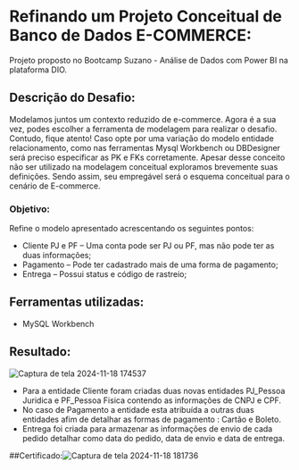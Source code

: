 # Refinando um Projeto Conceitual de Banco de Dados E-COMMERCE:


Projeto proposto no Bootcamp Suzano - Análise de Dados com Power BI na plataforma DIO.


## Descrição do Desafio:
Modelamos juntos um contexto reduzido de e-commerce. Agora é a sua vez, podes escolher a ferramenta de modelagem para realizar o desafio. Contudo, fique atento! Caso opte por uma variação do modelo entidade relacionamento, como nas ferramentas Mysql Workbench ou DBDesigner será preciso especificar as PK e FKs corretamente. Apesar desse conceito não ser utilizado na modelagem conceitual exploramos brevemente suas definições. Sendo assim, seu empregável será o esquema conceitual para o cenário de E-commerce.


### Objetivo:
Refine o modelo apresentado acrescentando os seguintes pontos:
- Cliente PJ e PF – Uma conta pode ser PJ ou PF, mas não pode ter as duas informações;
- Pagamento – Pode ter cadastrado mais de uma forma de pagamento;
- Entrega – Possui status e código de rastreio;


## Ferramentas utilizadas:
- MySQL Workbench



## Resultado:
![Captura de tela 2024-11-18 174537](https://github.com/user-attachments/assets/97a9d843-09c5-4a4a-b803-4ed9123e246d)

- Para a entidade Cliente foram criadas duas novas entidades PJ_Pessoa Juridica e PF_Pessoa Fisica contendo as informações de CNPJ e CPF.
- No caso de Pagamento a entidade esta atribuída a outras duas entidades afim de detalhar as formas de pagamento : Cartão e Boleto.
- Entrega foi criada para armazenar as informações de envio de cada pedido detalhar como data do pedido, data de envio e data de entrega.



##Certificado:![Captura de tela 2024-11-18 181736](https://github.com/user-attachments/assets/4456fb4d-6686-42d6-9fa3-9e2d59113692)
